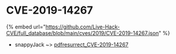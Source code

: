 # CVE-2019-14267
{% embed url="https://github.com/Live-Hack-CVE/full_database/blob/main/cves/2019/CVE-2019-14267.json" %}

* snappyJack ~> [pdfresurrect_CVE-2019-14267](https://www.alice-snow.ru/2019/database/cve-2019-14267/pdfresurrect_cve-2019-14267-snappyjack)